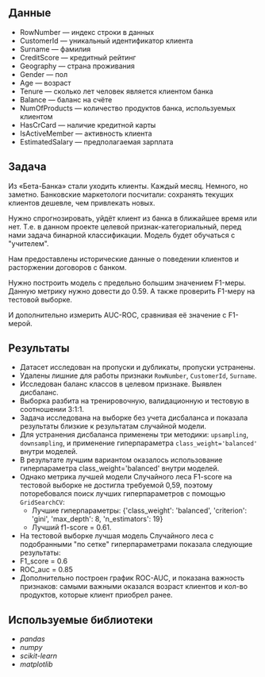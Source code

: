 ## Данные

 - RowNumber — индекс строки в данных
 - CustomerId — уникальный идентификатор клиента
 - Surname — фамилия
 - CreditScore — кредитный рейтинг
 - Geography — страна проживания
 - Gender — пол
 - Age — возраст
 - Tenure — сколько лет человек является клиентом банка
 - Balance — баланс на счёте
 - NumOfProducts — количество продуктов банка, используемых клиентом
 - HasCrCard — наличие кредитной карты
 - IsActiveMember — активность клиента
 - EstimatedSalary — предполагаемая зарплата

## Задача

Из «Бета-Банка» стали уходить клиенты. Каждый месяц. Немного, но заметно. Банковские маркетологи посчитали: сохранять текущих клиентов дешевле, чем привлекать новых.

Нужно спрогнозировать, уйдёт клиент из банка в ближайшее время или нет. 
Т.е. в данном проекте целевой признак-категориальный, перед нами задача бинарной классификации. Модель будет обучаться с "учителем".

Нам предоставлены исторические данные о поведении клиентов и расторжении договоров с банком.

Нужно построить модель с предельно большим значением F1-меры. Данную метрику нужно довести до 0.59. 
А также проверить F1-меру на тестовой выборке.

И дополнительно измерить AUC-ROC, сравнивая её значение с F1-мерой.

## Результаты

- Датасет исследован на пропуски и дубликаты, пропуски устранены.
- Удалены лишние для работы признаки `RowNumber`, `CustomerId`, `Surname`.
- Исследован баланс классов в целевом признаке. Выявлен дисбаланс.
- Выборка разбита на тренировочную, валидационную и тестовую в соотношении 3:1:1.
- Задача исследована на выборке без учета дисбаланса и показала результаты близкие к результатам случайной модели.
- Для устранения дисбаланса применены три методики: `upsampling`, `downsampling`, и применение гиперпараметра `class_weight='balanced'` внутри моделей.
- В результате лучшим вариантом оказалось использование гиперпараметра class_weight='balanced' внутри моделей.
- Однако метрика лучшей модели Случайного леса F1-score на тестовой выборке не достигла требуемой 0,59, поэтому поторебовался поиск лучших гиперпараметров с помощью `GridSearchCV`:
  - Лучшие гиперпараметры: {'class_weight': 'balanced', 'criterion': 'gini', 'max_depth': 8, 'n_estimators': 19}
  - Лучший f1-score =  0.61.
- На тестовой выборке лучшая модель Случайного леса с подобранными "по сетке" гиперпараметрами показала следующие результаты:
 - F1_score = 0.6
 - ROC_auc = 0.85
- Дополнительно построен график ROC-AUC, и показана важность признаков: самыми важными оказался возраст клиентов и кол-во продуктов, которые клиент приобрел ранее.

## Используемые библиотеки

- *pandas*
- *numpy*
- *scikit-learn*
- *matplotlib*



